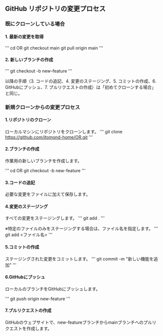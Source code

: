 ## GitHub リポジトリの変更プロセス

### 既にクローンしている場合
#### 1. 最新の変更を取得
'''
 cd OR
 git checkout main
 git pull origin main
'''

#### 2. 新しいブランチの作成
'''
 git checkout -b new-feature
'''

以降の手順（3. コードの追記、4. 変更のステージング、5. コミットの作成、6. GitHubにプッシュ、7. プルリクエストの作成）は「初めてクローンする場合」と同じ。

### 新規クローンからの変更プロセス
#### 1.リポジトリのクローン
ローカルマシンにリポジトリをクローンします。
'''
 git clone https://github.com/itomond-home/OR.git
'''

#### 2.ブランチの作成
作業用の新しいブランチを作成します。

'''
 cd OR
 git checkout -b new-feature
'''

#### 3.コードの追記
必要な変更をファイルに加えて保存します。

#### 4.変更のステージング
すべての変更をステージングします。
'''
 git add .
'''

※特定のファイルのみをステージングする場合は、ファイル名を指定します。
'''
 git add <ファイル名>
'''

#### 5.コミットの作成
ステージングされた変更をコミットします。
'''
 git commit -m "新しい機能を追加"
'''

#### 6.GitHubにプッシュ
ローカルのブランチをGitHubにプッシュします。

'''
git push origin new-feature
'''

#### 7.プルリクエストの作成
GitHubのウェブサイトで、new-featureブランチからmainブランチへのプルリクエストを作成します。
